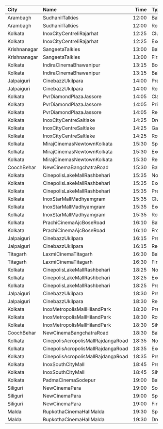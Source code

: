 | City         | Name                               |  Time | Type        | Price | Capacity | Booked |
| :----------- | :--------------------------------- | ----: | :---------- | ----: | -------: | -----: |
| Arambagh     | SudhanilTalkies                    | 12:00 | Balcony     |   35₹ |      400 |    344 |
| Arambagh     | SudhanilTalkies                    | 12:00 | RearStall   |   25₹ |      412 |    370 |
| Kolkata      | InoxCityCentreIiRajarhat           | 12:25 | Club        |  140₹ |      111 |      0 |
| Kolkata      | InoxCityCentreIiRajarhat           | 12:25 | Executive   |  140₹ |       21 |      0 |
| Krishnanagar | SangeetaTalkies                    | 13:00 | Balcony     |   50₹ |      231 |    165 |
| Krishnanagar | SangeetaTalkies                    | 13:00 | FirstClass  |   30₹ |      513 |    454 |
| Kolkata      | IndiraCinemaBhawanipur             | 13:15 | Box         |  100₹ |       30 |      0 |
| Kolkata      | IndiraCinemaBhawanipur             | 13:15 | Balcony     |   80₹ |      280 |    121 |
| Jalpaiguri   | CinebazzUkilpara                   | 14:00 | Premium     |  100₹ |      100 |      0 |
| Jalpaiguri   | CinebazzUkilpara                   | 14:00 | Regular     |   80₹ |      100 |      0 |
| Kolkata      | PvrDiamondPlazaJassore             | 14:05 | Classic     |  112₹ |       88 |     22 |
| Kolkata      | PvrDiamondPlazaJassore             | 14:05 | Prime       |  190₹ |        6 |      6 |
| Kolkata      | PvrDiamondPlazaJassore             | 14:05 | Recliner    |  360₹ |        7 |      3 |
| Kolkata      | InoxCityCentreSaltlake             | 14:25 | DressCircle |  150₹ |       68 |      0 |
| Kolkata      | InoxCityCentreSaltlake             | 14:25 | Galleria    |  150₹ |       18 |      0 |
| Kolkata      | InoxCityCentreSaltlake             | 14:25 | Royale      |  150₹ |        3 |      0 |
| Kolkata      | MirajCinemasNewtownKolkata         | 15:30 | Special     |  150₹ |       51 |     26 |
| Kolkata      | MirajCinemasNewtownKolkata         | 15:30 | Executive   |  170₹ |       85 |     42 |
| Kolkata      | MirajCinemasNewtownKolkata         | 15:30 | Recliner    |  300₹ |       23 |     12 |
| CoochBehar   | NewCinemaBangchatraRoad            | 15:30 | Balcony     |  100₹ |       73 |     51 |
| Kolkata      | CinepolisLakeMallRashbehari        | 15:35 | Normal      |  150₹ |       11 |      0 |
| Kolkata      | CinepolisLakeMallRashbehari        | 15:35 | Executive   |  150₹ |       27 |     23 |
| Kolkata      | CinepolisLakeMallRashbehari        | 15:35 | Premium     |  150₹ |       16 |     16 |
| Kolkata      | InoxStarMallMadhyamgram            | 15:35 | Club        |  140₹ |       37 |      0 |
| Kolkata      | InoxStarMallMadhyamgram            | 15:35 | Executive   |  140₹ |       16 |      0 |
| Kolkata      | InoxStarMallMadhyamgram            | 15:35 | Royal       |  180₹ |       31 |      0 |
| Kolkata      | PrachiCinemaAjcBoseRoad            | 16:10 | Balcony     |  150₹ |      177 |    156 |
| Kolkata      | PrachiCinemaAjcBoseRoad            | 16:10 | FrontStall  |  100₹ |      306 |    274 |
| Jalpaiguri   | CinebazzUkilpara                   | 16:15 | Premium     |  100₹ |      100 |      0 |
| Jalpaiguri   | CinebazzUkilpara                   | 16:15 | Regular     |   80₹ |      100 |      0 |
| Titagarh     | LaxmiCinemaTitagarh                | 16:30 | Balcony     |   60₹ |       31 |      0 |
| Titagarh     | LaxmiCinemaTitagarh                | 16:30 | Firstclass  |   40₹ |       48 |      0 |
| Kolkata      | CinepolisLakeMallRashbehari        | 18:25 | Normal      |  150₹ |       11 |      0 |
| Kolkata      | CinepolisLakeMallRashbehari        | 18:25 | Executive   |  150₹ |       27 |     12 |
| Kolkata      | CinepolisLakeMallRashbehari        | 18:25 | Premium     |  150₹ |       16 |     15 |
| Jalpaiguri   | CinebazzUkilpara                   | 18:30 | Premium     |  100₹ |      100 |      0 |
| Jalpaiguri   | CinebazzUkilpara                   | 18:30 | Regular     |   80₹ |      100 |      0 |
| Kolkata      | InoxMetropolisMallHilandPark       | 18:30 | Premier     |  140₹ |       18 |      0 |
| Kolkata      | InoxMetropolisMallHilandPark       | 18:30 | Royal       |  240₹ |        7 |      0 |
| Kolkata      | InoxMetropolisMallHilandPark       | 18:30 | Silver      |  140₹ |       60 |      0 |
| CoochBehar   | NewCinemaBangchatraRoad            | 18:30 | Balcony     |  100₹ |       73 |     51 |
| Kolkata      | CinepolisAcropolisMallRajdangaRoad | 18:35 | Normal      |  150₹ |       11 |      0 |
| Kolkata      | CinepolisAcropolisMallRajdangaRoad | 18:35 | Executive   |  150₹ |       32 |     13 |
| Kolkata      | CinepolisAcropolisMallRajdangaRoad | 18:35 | Premium     |  150₹ |       19 |      9 |
| Kolkata      | InoxSouthCityMall                  | 18:45 | Premier     |  200₹ |       17 |      0 |
| Kolkata      | InoxSouthCityMall                  | 18:45 | Silver      |  200₹ |       53 |      0 |
| Kolkata      | PadmaCinemaSodepur                 | 19:00 | Balcony     |   70₹ |       38 |      0 |
| Siliguri     | NewCinemaPara                      | 19:00 | Sofa        |  100₹ |       96 |     48 |
| Siliguri     | NewCinemaPara                      | 19:00 | Special     |   60₹ |      102 |     64 |
| Siliguri     | NewCinemaPara                      | 19:00 | FirstClass  |   40₹ |      285 |    143 |
| Malda        | RupkothaCinemaHallMalda            | 19:30 | SpecialAc   |  130₹ |       82 |     35 |
| Malda        | RupkothaCinemaHallMalda            | 19:30 | DressCircle |   60₹ |       99 |     42 |